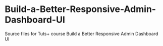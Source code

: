 # Build-a-Better-Responsive-Admin-Dashboard-UI
Source files for Tuts+ course Build a Better Responsive Admin Dashboard UI
